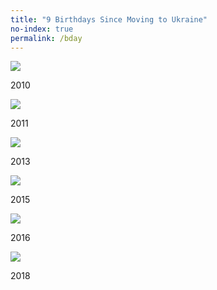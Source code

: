 ```yaml
---
title: "9 Birthdays Since Moving to Ukraine"
no-index: true
permalink: /bday
--- 
```


![](/static/bday/2010.jpeg)
<p class="caption">2010</p>

![](/static/bday/2011.jpg)
<p class="caption">2011</p>

![](/static/bday/2013.jpg)
<p class="caption">2013</p>

![](/static/bday/2015.jpg)
<p class="caption">2015</p>

![](/static/bday/2016.jpg)
<p class="caption">2016</p>

![](/static/bday/2018.jpg)
<p class="caption">2018</p>